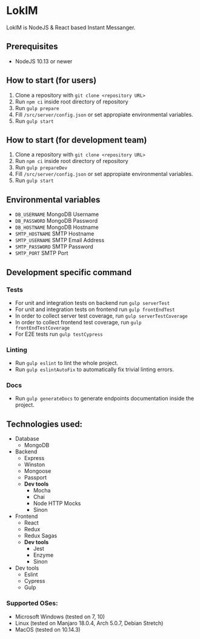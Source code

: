 # LokIM
LokIM is NodeJS & React based Instant Messanger.
## Prerequisites
 - NodeJS 10.13 or newer
## How to start (for users)
 1. Clone a repository with `git clone <repository URL>`
 2. Run `npm ci` inside root directory of repository
 3. Run `gulp prepare`
 4. Fill `/src/server/config.json` or set appropiate environmental variables.
 5. Run `gulp start`
## How to start (for development team)
 1. Clone a repository with `git clone <repository URL>`
 2. Run `npm ci` inside root directory of repository
 2. Run `gulp prepareDev`
 3. Fill `/src/server/config.json` or set appropiate environmental variables.
 4. Run `gulp start`
## Environmental variables
 - `DB_USERNAME` MongoDB Username
 - `DB_PASSWORD` MongoDB Password
 - `DB_HOSTNAME` MongoDB Hostname
 - `SMTP_HOSTNAME` SMTP Hostname
 - `SMTP_USERNAME` SMTP Email Address
 - `SMTP_PASSWORD` SMTP Password
 - `SMTP_PORT` SMTP Port
## Development specific command
### Tests
 - For unit and integration tests on backend run `gulp serverTest`
 - For unit and integration tests on frontend run `gulp frontEndTest`
 - In order to collect server test coverage, run `gulp serverTestCoverage`
 - In order to collect frontend test coverage, run `gulp frontEndTestCoverage`
 - For E2E tests run `gulp testCypress`
### Linting
 - Run `gulp eslint` to lint the whole project.
 - Run `gulp eslintAutoFix` to automatically fix trivial linting errors.
### Docs
 - Run `gulp generateDocs` to generate endpoints documentation inside the project.
## Technologies used:
* Database
    * MongoDB
* Backend
	* Express
	* Winston
	* Mongoose
	* Passport
    * **Dev tools**
        * Mocha
        * Chai
        * Node HTTP Mocks
        * Sinon
* Frontend
    * React
    * Redux
    * Redux Sagas
    * **Dev tools**
        * Jest
        * Enzyme
        * Sinon
* Dev tools
    * Eslint
    * Cypress
    * Gulp
### Supported OSes:
* Microsoft Windows (tested on 7, 10)
* Linux (tested on Manjaro 18.0.4, Arch 5.0.7, Debian Stretch)
* MacOS (tested on 10.14.3)
